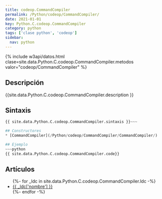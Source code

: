 ```yaml
---
title: codeop.CommandCompiler
permalink: /Python/codeop/CommandCompiler/
date: 2021-01-01
key: Python.C.codeop.CommandCompiler
category: python
tags: ['clase python', 'codeop']
sidebar: 
  nav: python
---
```


{% include w3api/datos.html clase=site.data.Python.C.codeop.CommandCompiler.metodos valor="codeop/CommandCompiler" %}

## Descripción
{{site.data.Python.C.codeop.CommandCompiler.description }}

## Sintaxis
~~~python
{{ site.data.Python.C.codeop.CommandCompiler.sintaxis }}~~~

## Constructores
* [CommandCompiler](/Python/codeop/CommandCompiler/CommandCompiler/)

## Ejemplo
~~~python
{{ site.data.Python.C.codeop.CommandCompiler.code}}
~~~

## Artículos
<ul>
{%- for _ldc in site.data.Python.C.codeop.CommandCompiler.ldc -%}
   <li>
       <a href="{{_ldc['url'] }}">{{ _ldc['nombre'] }}</a>
   </li>
{%- endfor -%}
</ul>
